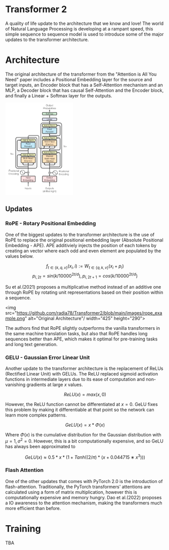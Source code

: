 # Transformer 2
A quality of life update to the architecture that we know and love! The world of Natural Language Processing is developing at a rampant speed, this simple sequence to sequence model is used to introduce some of the major updates to the transformer architecture.

# Architecture
The original architecture of the transformer from the "Attention is All You Need" paper includes a Positional Embedding layer for the source and target inputs, an Encoder block that has a Self-Attention mechanism and an MLP, a Decoder block that has causal Self-Attention and the Encoder block, and finally a Linear + Softmax layer for the outputs.

<img src="https://github.com/radia78/Transformer2/blob/main/images/transformer_architecture.png" alt="Original Architecture" width="214" height="290"/>


## Updates
### RoPE - Rotary Positional Embedding
One of the biggest updates to the transformer architecture is the use of RoPE to replace the original positional embedding layer (Absolute Positional Embedding - APE). APE additiviely injects the position of each tokens by creating an vector where each odd and even element are populated by the values below.

$$f_{t \in \{k, q, v\}}(x_i, i) := W_{t \in \{q, k ,v\}}(x_i + p_i)$$
$$p_{i, 2t} = sin(k/10000^{2t/d}), p_{i, 2t + 1} = cos(k/10000^{2t/d})$$

Su et al.(2021) proposes a multiplicative method instead of an additive one through RoPE by rotating unit representations based on their position within a sequence.

<img src="https://github.com/radia78/Transformer2/blob/main/images/rope_example.png" alt="Original Architecture"/ width="425" height="290">

The authors find that RoPE slightly outperforms the vanilla transformers in the same machine translation tasks, but also that RoPE handles long sequences better than APE, which makes it optimal for pre-training tasks and long text generation.

### GELU - Gaussian Error Linear Unit
Another update to the transformer architecture is the replacement of ReLUs (Rectified Linear Unit) with GELUs. The ReLU replaced sigmoid activation functions in intermediate layers due to its ease of computation and non-vanishing gradients at large $x$ values.

$$ReLU(x) = max(x, 0)$$

However, the ReLU function cannot be differentiated at $x=0$. GeLU fixes this problem by making it differentiable at that point so the network can learn more complex patterns.

$$GeLU(x) = x * \Phi (x)$$

Where $\Phi(x)$ is the cumulative distribution for the Gaussian distribution with $\mu=1, \sigma^2=0$. However, this is a bit computationally expensive, and so GeLU has always been approximated to

$$GeLU(x) \approx 0.5 * x * (1 + Tanh((2/\pi) * (x+0.044715∗x^3)))$$

### Flash Attention
One of the other updates that comes with PyTorch 2.0 is the introduction of flash-attention. Traditionally, the PyTorch transformers' attentions are calculated using a form of matrix multiplication, however this is computationally expensive and memory hungry. Dao et al.(2022) proposes a IO awareness to the attention mechanism, making the transformers much more efficient than before.

# Training
TBA
